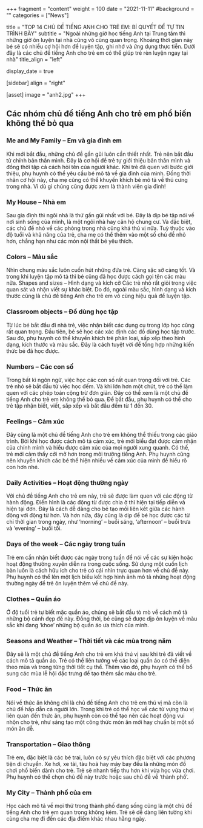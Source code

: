+++
fragment = "content"
weight = 100
date = "2021-11-11"
#background = ""
categories = ["News"]

title = "TOP 14 CHỦ ĐỀ TIẾNG ANH CHO TRẺ EM: BÍ QUYẾT ĐỂ TỰ TIN TRÌNH BÀY"
subtitle = "Ngoài những giờ học tiếng Anh tại Trung tâm thì những giờ ôn luyện tại nhà cũng vô cùng quan trọng. Khoảng thời gian này bé sẽ có nhiều cơ hội hơn để luyện tập, ghi nhớ và ứng dụng thực tiễn. Dưới đây là các chủ đề tiếng Anh cho trẻ em có thể giúp trẻ rèn luyện ngay tại nhà"
title_align = "left"

display_date = true

[sidebar]
  align = "right"

[asset]
  image = "anh2.jpg"
+++

## Các nhóm chủ đề tiếng Anh cho trẻ em phổ biến không thể bỏ qua

### Me and My Family – Em và gia đình em 

Khi mới bắt đầu, những chủ đề gần gũi luôn cần thiết nhất. Trẻ nên bắt đầu từ chính bản thân mình. Đây là cơ hội để trẻ tự giới thiệu bản thân mình và đồng thời tập cả cách hỏi tên của người khác. Khi trẻ đã quen với bước giới thiệu, phụ huynh có thể yêu cầu bé mô tả về gia đình của mình. Đồng thời nhân cơ hội này, cha mẹ cũng có thể khuyến khích bé mô tả về thú cưng trong nhà. Vì dù gì chúng cũng được xem là thành viên gia đình!  

### My House – Nhà em  

Sau gia đình thì ngôi nhà là thứ gần gũi nhất với bé. Đây là dịp bé tập nói về nơi sinh sống của mình, là một ngôi nhà hay căn hộ chung cư. Và đặc biệt, các chủ đề nhỏ về các phòng trong nhà cũng khá thú vị nữa. Tuỳ thuộc vào độ tuổi và khả năng của trẻ, cha mẹ có thể thêm vào một số chủ đề nhỏ hơn, chẳng hạn như các món nội thất bé yêu thích.  

### Colors – Màu sắc  

Nhìn chung màu sắc luôn cuốn hút những đứa trẻ. Càng sặc sỡ càng tốt. Và trong khi luyện tập mô tả thì bé cũng đã học được cách gọi tên các màu nữa.
Shapes and sizes – Hình dạng và kích cỡ
Các trẻ nhỏ rất giỏi trong việc quan sát và nhận viết sự khác biệt. Do đó, ngoài màu sắc, hình dạng và kích thước cũng là chủ đề tiếng Anh cho trẻ em vô cùng hiệu quả để luyện tập.  

### Classroom objects – Đồ dùng học tập  

Từ lúc bé bắt đầu đi nhà trẻ, việc nhận biết các dụng cụ trong lớp học cũng rất quan trọng. Đầu tiên, bé sẽ học các xác định các đồ dùng học tập trước. Sau đó, phụ huynh có thể khuyến khích trẻ phân loại, sắp xếp theo hình dạng, kích thước và màu sắc. Đây là cách tuyệt vời để tổng hợp những kiến thức bé đã học được.  

### Numbers – Các con số  

Trong bất kì ngôn ngữ, việc học các con số rất quan trọng đối với trẻ. Các trẻ nhỏ sẽ bắt đầu từ việc học đếm. Và khi lớn hơn một chút, trẻ có thể làm quen với các phép toán cộng trừ đơn giản. Đây có thể xem là một chủ đề tiếng Anh cho trẻ em không thể bỏ qua. Để bắt đầu, phụ huynh có thể cho trẻ tập nhận biết, viết, sắp xếp và bắt đầu đếm từ 1 đến 30.  

### Feelings – Cảm xúc  

Đây cũng là một chủ đề tiếng Anh cho trẻ em không thể thiếu trong các giáo trình. Bởi khi học được cách mô tả cảm xúc, trẻ mới biểu đạt được cảm nhận của chính mình và hiểu được cảm xúc của mọi người xung quanh. Có thế, trẻ mới cảm thấy cởi mở hơn trong môi trường tiếng Anh. Phụ huynh cũng nên khuyến khích các bé thể hiện nhiều về cảm xúc của mình để hiểu rõ con hơn nhé.  

### Daily Activities – Hoạt động thường ngày  

Với chủ đề tiếng Anh cho trẻ em này, trẻ sẽ được làm quen với các động từ hành động. Điển hình là các động từ được chia ở thì hiện tại tiếp diễn và hiện tại đơn. Đây là cách dễ dàng cho bé tạo mối liên kết giữa các hành động với động từ hơn. Và hơn nữa, đây cũng là dịp để bé học được các từ chỉ thời gian trong ngày, như ‘morning’ – buổi sáng, ‘afternoon’ – buổi trưa và ‘evening’ – buổi tối.  

### Days of the week – Các ngày trong tuần  

Trẻ em cần nhận biết được các ngày trong tuần để nói về các sự kiện hoặc hoạt động thường xuyên diễn ra trong cuộc sống. Sử dụng một cuốn lịch bàn luôn là cách hữu ích cho trẻ có cái nhìn trực quan hơn về chủ đề này. Phụ huynh có thể lên một lịch biểu kết hợp hình ảnh mô tả những hoạt động thường ngày để trẻ ôn luyện thêm về chủ đề này.  

### Clothes – Quần áo  

Ở độ tuổi trẻ tự biết mặc quần áo, chúng sẽ bắt đầu tò mò về cách mô tả những bộ cánh đẹp đẽ này. Đồng thời, bé cũng sẽ được dịp ôn luyện về màu sắc khi đang ‘khoe’ những bộ quần áo ưa thích của mình.  

### Seasons and Weather – Thời tiết và các mùa trong năm  

Đây sẽ là một chủ đề tiếng Anh cho trẻ em khá thú vị sau khi trẻ đã viết về cách mô tả quần áo. Trẻ có thể liên tưởng về các loại quần áo có thể diện theo mùa và trong từng thời tiết cụ thể. Thêm vào đó, phụ huynh có thể bổ sung các mùa lễ hội đặc trưng để tạo thêm sắc màu cho trẻ.  

### Food – Thức ăn  

Nói về thức ăn không chỉ là chủ đề tiếng Anh cho trẻ em thú vị mà còn là chủ đề hấp dẫn cả người lớn. Trong khi trẻ có thể học về các từ vựng thú vị liên quan đến thức ăn, phụ huynh còn có thể tạo nên các hoạt động vui nhộn cho trẻ, như sáng tạo một công thức món ăn mới hay chuẩn bị một số món ăn dễ.  

### Transportation – Giao thông  

Trẻ em, đặc biệt là các bé trai, luôn có sự yêu thích đặc biệt với các phương tiện di chuyển. Xe hơi, xe tải, tàu hoả hay máy bay đều là những món đồ chơi phổ biến dành cho trẻ. Trẻ sẽ nhanh tiếp thu hơn khi vừa học vừa chơi. Phụ huynh có thể chọn chủ đề này trước hoặc sau chủ đề về ‘thành phố’.  

### My City – Thành phố của em  

Học cách mô tả về mọi thứ trong thành phố đang sống cũng là một chủ đề tiếng Anh cho trẻ em quan trọng không kém. Trẻ sẽ dễ dàng liên tưởng khi cùng cha mẹ đi đến các địa điểm khác nhau hằng ngày.

